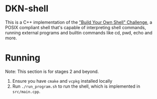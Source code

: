 # DKN-shell

This is a C++ implementation of the ["Build Your Own Shell" Challenge](https://app.codecrafters.io/courses/shell/overview), a POSIX compliant shell that's capable of interpreting shell commands, running external programs and builtin commands like cd, pwd, echo and more.

# Running

Note: This section is for stages 2 and beyond.

1. Ensure you have `cmake` and `vcpkg` installed locally
2. Run `./run_program.sh` to run the shell, which is implemented in
   `src/main.cpp`.
